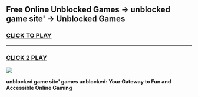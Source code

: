 
## Free Online Unblocked Games → unblocked game site' → Unblocked Games
<h3>
<a href="https://premium.freeplayer.one?title=unblocked_game_site'&ref=21F">CLICK TO PLAY</a></h3>
<hr>

<h3>
<a href="https://premium.freeplayer.one?title=unblocked_game_site'&ref=21F">CLICK 2 PLAY</a>
  
</h3>

<a href="https://premium.freeplayer.one?title=unblocked_game_site'&ref=21F/"><img src="https://clearcache.store/games.png"></a>


**unblocked game site' games unblocked: Your Gateway to Fun and Accessible Online Gaming**
